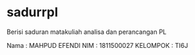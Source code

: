 # sadurrpl
Berisi saduran matakuliah analisa dan perancangan PL


Nama     : MAHPUD EFENDI
NIM      : 1811500027
KELOMPOK : TI6J
